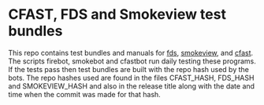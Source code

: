 # CFAST, FDS and Smokeview test bundles
This repo contains test bundles and manuals for
[fds](https://github.com/firemodels/test_bundles/releases/tag/FDS_TEST),
[smokeview](https://github.com/firemodels/test_bundles/releases/tag/SMOKEVIEW_TEST), and
[cfast](https://github.com/firemodels/test_bundles/releases/tag/CFAST_TEST).
The scripts firebot, smokebot and cfastbot run daily testing these programs.
If the tests pass then test bundles are built
with the repo hash used by the bots. The repo hashes used are found in the files CFAST_HASH, FDS_HASH and SMOKEVIEW_HASH
and also in the release title along with the date and time when the commit was made for that hash.

<!-- comment -->
